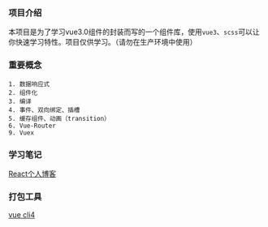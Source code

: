 ### 项目介绍
本项目是为了学习vue3.0组件的封装而写的一个组件库，使用`vue3`、`scss`可以让你快速学习特性。项目仅供学习。（请勿在生产环境中使用）
### 重要概念
    1. 数据响应式
    2. 组件化
    3. 编译
    4. 事件、双向绑定、插槽
    5. 缓存组件、动画（transition）
    6. Vue-Router
    9. Vuex

### 学习笔记

[React个人博客](http://www.otu11.xyz/app/index)

### 打包工具

[vue cli4]()